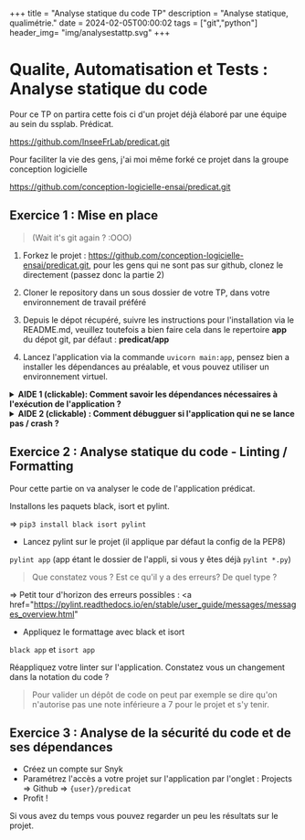 +++
title = "Analyse statique du code TP"
description = "Analyse statique, qualimétrie."
date = 2024-02-05T00:00:02
tags = ["git","python"]
header_img= "img/analysestattp.svg"
+++
# Qualite, Automatisation et Tests : Analyse statique du code

Pour ce TP on partira cette fois ci d'un projet déjà élaboré par une équipe au sein du ssplab. Prédicat.

<a href="https://github.com/InseeFrLab/predicat.git">https://github.com/InseeFrLab/predicat.git</a>

Pour faciliter la vie des gens, j'ai moi même forké ce projet dans la groupe conception logicielle 

<a href="https://github.com/conception-logicielle-ensai/predicat.git"> https://github.com/conception-logicielle-ensai/predicat.git </a> 


## Exercice 1 : Mise en place 

> (Wait it's git again ? :OOO)

1. Forkez le projet : <a href="https://github.com/conception-logicielle-ensai/predicat.git">https://github.com/conception-logicielle-ensai/predicat.git</a>, pour les gens qui ne sont pas sur github, clonez le directement (passez donc la partie 2)

2. Cloner le repository dans un sous dossier de votre TP, dans votre environnement de travail préféré

3. Depuis le dépot récupéré, suivre les instructions pour l'installation via le README.md, veuillez toutefois a bien faire cela dans le repertoire **app** du dépot git, par défaut : **predicat/app**

4. Lancez l'application via la commande `uvicorn main:app`, pensez bien a installer les dépendances au préalable, et vous pouvez utiliser un environnement virtuel.

<details><summary><b>AIDE 1 (clickable): Comment savoir les dépendances nécessaires à l'exécution de l'application ?</b></summary>
<p>
Rappel : 

Pour un projet python, les dépendances sont en général gérées par pip (https://packaging.python.org/tutorials/installing-packages/) et sont listées dans le fichier requirements.txt

```python
pip install -r requirements.txt
```

</p>
</details>

<details><summary><b>AIDE 2 (clickable) : Comment débugguer si l'application qui ne se lance pas / crash ? </b></summary>
<p>

Vous avez probablement mal lu le README.md.

Pour résoudre le problème, vous aurez besoin d'un modèle. On pourra utiliser le modèle de test disponible ici : https://minio.lab.sspcloud.fr/conception-logicielle/model_na2008.bin

Vous devez ensuite enlever du fichier de configuration yaml, les lignes concernant les modèles qui ne sont pas le modèle 2020_old.

Une fois l'application lancée, vous pouvez la requêter avec votre c lient HTTP préféré et adapté à votre environnement de travail (curl, navigateur web, insomnia ...) : [http://localhost:8000/label?q=confiture](http://localhost:8000/label?q=confiture) ou encore [http://localhost:8000/label?q=omelette%20du%20fromage](http://localhost:8000/label?q=omelette%20du%20fromage)

Si ça ne resoud pas, cherchez par rapport a l'erreur renvoyée par la console.

</p>
</details>


## Exercice 2 : Analyse statique du code - Linting / Formatting

Pour cette partie on va analyser le code de l'application prédicat.

Installons les paquets black, isort et pylint.

=> `pip3 install black isort pylint`

- Lancez pylint sur le projet (il applique par défaut la config de la PEP8) 

`pylint app` (app étant le dossier de l'appli, si vous y êtes déjà `pylint *.py`)

> Que constatez vous ? Est ce qu'il y a des erreurs? De quel type ?

=> Petit tour d'horizon des erreurs possibles : <a href="https://pylint.readthedocs.io/en/stable/user_guide/messages/messages_overview.html" </a>

- Appliquez le formattage avec black et isort

`black app` et `isort app`

Réappliquez votre linter sur l'application. Constatez vous un changement dans la notation du code ? 

> Pour valider un dépôt de code on peut par exemple se dire qu'on n'autorise pas une note inférieure a 7 pour le projet et s'y tenir.

## Exercice 3 : Analyse de la sécurité du code et de ses dépendances

- Créez un compte sur Snyk
- Paramétrez l'accès a votre projet sur l'application par l'onglet :
 Projects => Github => `{user}/predicat`
- Profit !

Si vous avez du temps vous pouvez regarder un peu les résultats sur le projet.

